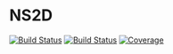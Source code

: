 # NS2D

[![Build Status](https://travis-ci.com/loiseaujc/NS2D.jl.svg?branch=master)](https://travis-ci.com/loiseaujc/NS2D.jl)
[![Build Status](https://ci.appveyor.com/api/projects/status/github/loiseaujc/NS2D.jl?svg=true)](https://ci.appveyor.com/project/loiseaujc/NS2D-jl)
[![Coverage](https://codecov.io/gh/loiseaujc/NS2D.jl/branch/master/graph/badge.svg)](https://codecov.io/gh/loiseaujc/NS2D.jl)
